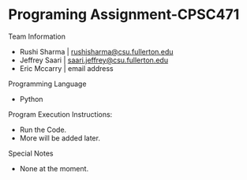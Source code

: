 # Programing Assignment-CPSC471

Team Information
- Rushi Sharma | rushisharma@csu.fullerton.edu
- Jeffrey Saari | saari.jeffrey@csu.fullerton.edu
- Eric Mccarry | email address

Programming Language
- Python

Program Execution Instructions:
- Run the Code.
- More will be added later.

Special Notes
- None at the moment.

